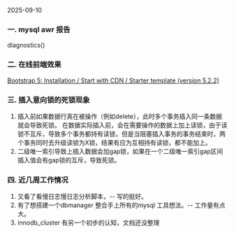2025-09-10
### 一. mysql awr 报告
diagnostics()

### 二. 在线前端效果

[Bootstrap 5: Installation / Start with CDN / Starter template (version 5.2.2)](https://codepen.io/inarocket/pen/gOmOjPb)

### 三.  插入意向锁的死锁现象

1. 插入前如果数据行真在被操作（例如delete），此时多个事务插入同一条数据就会导致死锁。
在数据实际插入前，会在需要操作的数据上加上读锁，由于读锁不互斥，导致多个事务都持有读锁，但是当阻塞插入事务的事务结束时，两个事务同时去升级读锁为X锁，结果有应为互相持有读锁，都不能加上。
2. 二级唯一索引导致上插入数据会加gap锁，如果在一个二级唯一索引gap区间插入值会有gap锁的互斥，导致死锁。

### 四. 近几周工作情况
1. 又看了看慢日志慢日志分析脚本，-- 写的挺好。
2. 有了想搭建一个dbmanager 整合手上所有的mysql 工具想法。-- 工作量有点大。
3. innodb_cluster 有另一个初步的认知，文档还没整理